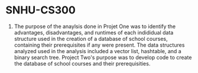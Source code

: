 # SNHU-CS300

1) The purpose of the anaylsis done in Projet One was to identify the advantages, disadvantages, and runtimes of each indididual data structure used in the creation of a database of school courses, containing their prerequisites if any were present. The data structures analyzed used in the analysis included a vector list, hashtable, and a binary search tree. Project Two's purpose was to develop code to create the database of school courses and their prerequisities.
